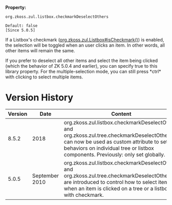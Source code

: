 **Property:**

`org.zkoss.zul.listbox.checkmarkDeselectOthers`

`Default: false`  
`[Since 5.0.5]`

If a Listbox's checkmark
([org.zkoss.zul.Listbox#isCheckmark()](https://www.zkoss.org/javadoc/latest/zk/org/zkoss/zul/Listbox.html#isCheckmark())) is
enabled, the selection will be toggled when an user clicks an item. In
other words, all other items will remain the same.

If you prefer to deselect all other items and select the item being
clicked (which the behavior of ZK 5.0.4 and earlier), you can specify
true to this library property. For the multiple-selection mode, you can
still press \*ctrl\* with clicking to select multiple items.

# Version History

| Version | Date           | Content                                                                                                                                                                                                                    |
|---------|----------------|----------------------------------------------------------------------------------------------------------------------------------------------------------------------------------------------------------------------------|
| 8.5.2   | 2018           | org.zkoss.zul.listbox.checkmarkDeselectOthers and org.zkoss.zul.tree.checkmarkDeselectOthers can now be used as custom attribute to set behaviors on individual tree or listbox components. Previously: only set globally. |
| 5.0.5   | September 2010 | org.zkoss.zul.listbox.checkmarkDeselectOthers and org.zkoss.zul.tree.checkmarkDeselectOthers are introduced to control how to select items when an item is clicked on a tree or a listbox with checkmark.                  |
